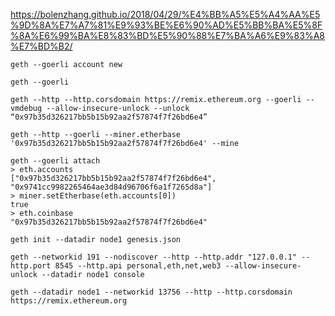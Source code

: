 
https://bolenzhang.github.io/2018/04/29/%E4%BB%A5%E5%A4%AA%E5%9D%8A%E7%A7%81%E9%93%BE%E6%90%AD%E5%BB%BA%E5%8F%8A%E6%99%BA%E8%83%BD%E5%90%88%E7%BA%A6%E9%83%A8%E7%BD%B2/


```shell
geth --goerli account new

geth --goerli 

geth --http --http.corsdomain https://remix.ethereum.org --goerli --vmdebug --allow-insecure-unlock --unlock “0x97b35d326217bb5b15b92aa2f57874f7f26bd6e4”

geth --http --goerli --miner.etherbase '0x97b35d326217bb5b15b92aa2f57874f7f26bd6e4' --mine

geth --goerli attach
> eth.accounts
["0x97b35d326217bb5b15b92aa2f57874f7f26bd6e4", "0x9741cc9982265464ae3d84d96706f6a1f7265d8a"]
> miner.setEtherbase(eth.accounts[0])
true
> eth.coinbase
"0x97b35d326217bb5b15b92aa2f57874f7f26bd6e4"
```


```shell
geth init --datadir node1 genesis.json

geth --networkid 191 --nodiscover --http --http.addr "127.0.0.1" --http.port 8545 --http.api personal,eth,net,web3 --allow-insecure-unlock --datadir node1 console

geth --datadir node1 --networkid 13756 --http --http.corsdomain https://remix.ethereum.org
```